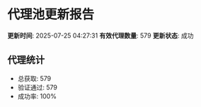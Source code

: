 # 代理池更新报告

**更新时间**: 2025-07-25 04:27:31
**有效代理数量**: 579
**更新状态**:  成功

## 代理统计
- 总获取: 579
- 验证通过: 579
- 成功率: 100%
